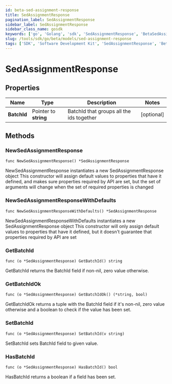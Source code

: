 ```yaml
---
id: beta-sed-assignment-response
title: SedAssignmentResponse
pagination_label: SedAssignmentResponse
sidebar_label: SedAssignmentResponse
sidebar_class_name: gosdk
keywords: ['go', 'Golang', 'sdk', 'SedAssignmentResponse', 'BetaSedAssignmentResponse'] 
slug: /tools/sdk/go/beta/models/sed-assignment-response
tags: ['SDK', 'Software Development Kit', 'SedAssignmentResponse', 'BetaSedAssignmentResponse']
---
```


# SedAssignmentResponse

## Properties

Name | Type | Description | Notes
------------ | ------------- | ------------- | -------------
**BatchId** | Pointer to **string** | BatchId that groups all the ids together | [optional] 

## Methods

### NewSedAssignmentResponse

`func NewSedAssignmentResponse() *SedAssignmentResponse`

NewSedAssignmentResponse instantiates a new SedAssignmentResponse object
This constructor will assign default values to properties that have it defined,
and makes sure properties required by API are set, but the set of arguments
will change when the set of required properties is changed

### NewSedAssignmentResponseWithDefaults

`func NewSedAssignmentResponseWithDefaults() *SedAssignmentResponse`

NewSedAssignmentResponseWithDefaults instantiates a new SedAssignmentResponse object
This constructor will only assign default values to properties that have it defined,
but it doesn't guarantee that properties required by API are set

### GetBatchId

`func (o *SedAssignmentResponse) GetBatchId() string`

GetBatchId returns the BatchId field if non-nil, zero value otherwise.

### GetBatchIdOk

`func (o *SedAssignmentResponse) GetBatchIdOk() (*string, bool)`

GetBatchIdOk returns a tuple with the BatchId field if it's non-nil, zero value otherwise
and a boolean to check if the value has been set.

### SetBatchId

`func (o *SedAssignmentResponse) SetBatchId(v string)`

SetBatchId sets BatchId field to given value.

### HasBatchId

`func (o *SedAssignmentResponse) HasBatchId() bool`

HasBatchId returns a boolean if a field has been set.


